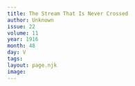 ```yaml
---
title: The Stream That Is Never Crossed
author: Unknown
issue: 22
volume: 11
year: 1916
month: 48
day: V
tags:
layout: page.njk
image:
---
```



